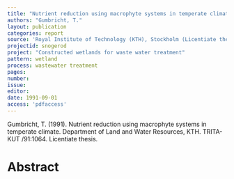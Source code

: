 ```yaml
---
title: "Nutrient reduction using macrophyte systems in temperate climate."
authors: "Gumbricht, T."
layout: publication
categories: report
source: 'Royal Institute of Technology (KTH), Stockholm (Licentiate thesis.)'
projectid: snogerod
project: "Constructed wetlands for waste water treatment"
pattern: wetland
process: wastewater treatment
pages:
number:
issue:
editor:
date: 1991-09-01
access: 'pdfaccess'
---
```


Gumbricht, T. (1991). Nutrient reduction using macrophyte systems in temperate climate. Department of Land and Water Resources, KTH. TRITA-KUT /91:1064. Licentiate thesis.

<h1 class='foot-description'>Abstract</h1>
